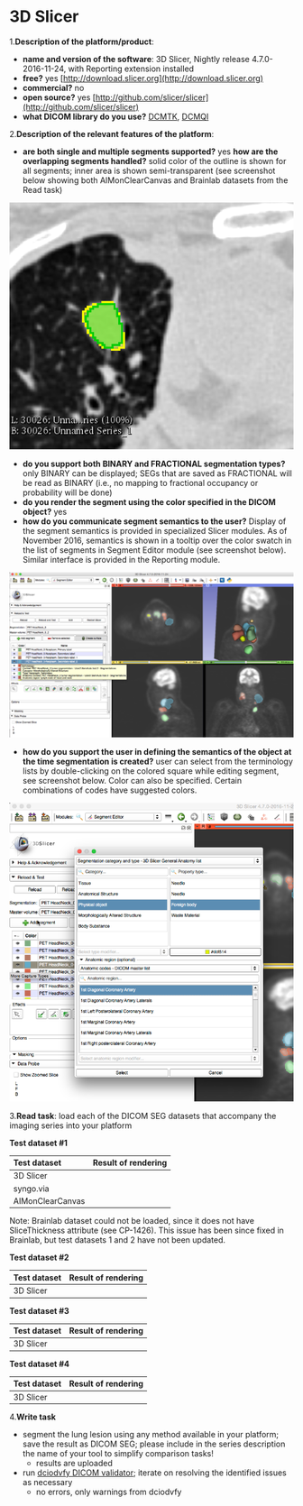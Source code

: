 # 3D Slicer

1.**Description of the platform/product**:

* **name and version of the software**: 3D Slicer, Nightly release 4.7.0-2016-11-24, with Reporting extension installed
* **free?** yes [http://download.slicer.org](http://download.slicer.org)
* **commercial?** no
* **open source?** yes [http://github.com/slicer/slicer](http://github.com/slicer/slicer)
* **what DICOM library do you use?** [DCMTK](http://dcmtk.org), [DCMQI](http://github.com/qiicr/dcmqi)

2.**Description of the relevant features of the platform**:

* **are both single and multiple segments supported?** yes **how are the overlapping segments handled?** solid color of the outline is shown for all segments; inner area is shown semi-transparent \(see screenshot below showing both AIMonClearCanvas and Brainlab datasets from the Read task\)

![](../../.gitbook/assets/seg-overlap%20%281%29.png)

* **do you support both BINARY and FRACTIONAL segmentation types?** only BINARY can be displayed; SEGs that are saved as FRACTIONAL will be read as BINARY \(i.e., no mapping to fractional occupancy or probability will be done\)
* **do you render the segment using the color specified in the DICOM object?** yes
* **how do you communicate segment semantics to the user?** Display of the segment semantics is provided in specialized Slicer modules. As of November 2016, semantics is shown in a tooltip over the color swatch in the list of segments in Segment Editor module \(see screenshot below\). Similar interface is provided in the Reporting module.

![](../../.gitbook/assets/slicer-read-td3%20%281%29.png)

* **how do you support the user in defining the semantics of the object at the time segmentation is created?** user can select from the terminology lists by double-clicking on the colored square while editing segment, see screenshot below. Color can also be specified. Certain combinations of codes have suggested colors.

![](../../.gitbook/assets/terminology-selector.png)

3.**Read task**: load each of the DICOM SEG datasets that accompany the imaging series into your platform

**Test dataset \#1**

| Test dataset | Result of rendering |
| :--- | :--- |
| 3D Slicer |   |
| syngo.via |   |
| AIMonClearCanvas |   |

Note: Brainlab dataset could not be loaded, since it does not have SliceThickness attribute \(see CP-1426\). This issue has been since fixed in Brainlab, but test datasets 1 and 2 have not been updated.

**Test dataset \#2**

| Test dataset | Result of rendering |
| :--- | :--- |
| 3D Slicer |   |

**Test dataset \#3**

| Test dataset | Result of rendering |
| :--- | :--- |
| 3D Slicer |   |

**Test dataset \#4**

| Test dataset | Result of rendering |
| :--- | :--- |
| 3D Slicer |   |

4.**Write task**

* segment the lung lesion using any method available in your platform; save the result as DICOM SEG; please include in the series description the name of your tool to simplify comparison tasks!
  * results are uploaded
* run [dciodvfy DICOM validator](http://www.dclunie.com/dicom3tools/dciodvfy.html); iterate on resolving the identified issues as necessary
  * no errors, only warnings from dciodvfy

